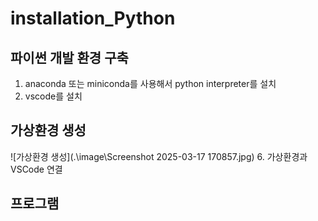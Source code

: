 # installation_Python

## 파이썬 개발 환경 구축
1. anaconda 또는 miniconda를 사용해서 python interpreter를 설치
2. vscode를 설치
## 가상환경 생성
![가상환경 생성](.\image\Screenshot 2025-03-17 170857.jpg)
6. 가상환경과 VSCode 연결
## 프로그램
